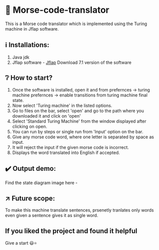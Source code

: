 # :arrows_counterclockwise: Morse-code-translator
This is a Morse code translator which is implemented using the Turing machine in Jflap software.

## ℹ️ Installations:
1. Java jdk
2. Jflap software - [Jflap](http://www.jflap.org/) 
Download 7.1 version of the software

## ❔ How to start?
1. Once the software is installed, open it and from prefernces -> turing machine prefernces -> enable transitions from turing machine final state.
2. Now select 'Turing machine' in the listed options.
3. Go to files on the bar, select 'open' and go to the path where you downloaded it and click on 'open'
4. Select 'Standard Turing Machine' from the window displayed after clicking on open.
5. You can run by steps or single run from 'Input' option on the bar.
6. Give any morse code word, where one letter is separated by space as input.
7. It will reject the input if the given morse code is incorrect.
8. Displays the word translated into English if accepted.

## :heavy_check_mark: Output demo:
Find the state diagram image here - 

## :arrow_upper_right: Future scope:
To make this machine translate sentences, prsenetly tranlates only words even given a sentence gives it as single word.

## If you liked the project and found it helpful
Give a start :smiley::star:

